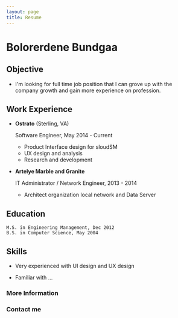 ```yaml
---
layout: page
title: Resume
---
```

Bolorerdene Bundgaa
===============


Objective
---------

*   I'm looking for full time job position that I can grove up with the company growth and gain more experience on profession.


Work Experience
---------------

*   **Ostrato** (Sterling, VA)

    Software Engineer, May 2014 - Current

    -   Product Interface design for sloudSM
    -   UX design and analysis
    -   Research and development

*   **Artelye Marble and Granite**

    IT Administrator / Network Engineer, 2013 - 2014

    -   Architect organization local network and Data Server


Education
---------

    M.S. in Engineering Management, Dec 2012
    B.S. in Computer Science, May 2004


Skills
------

*   Very experienced with UI design and UX design

*   Familiar with ...


### More Information

### Contact me

